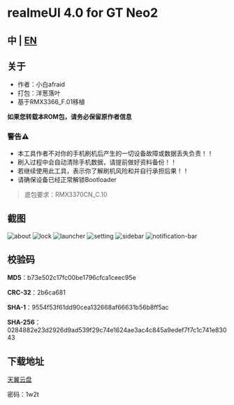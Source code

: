 # realmeUI 4.0 for GT Neo2

## 中 | [EN](EN.md)

## 关于
- 作者：小白afraid
- 打包：洋葱落叶
- 基于RMX3366_F.01移植

**如果您转载本ROM包，请务必保留原作者信息**

### 警告⚠️
- 本工具作者不对你的手机刷机后产生的一切设备故障或数据丢失负责！！
- 刷入过程中会自动清除手机数据，请提前做好资料备份！！
- 若继续使用此工具，表示你了解刷机风险和并自行承担后果！！
- 请确保设备已经正常解锁Bootloader

> 底包要求：RMX3370CN_C.10

## 截图
![about](0.jpg)
![lock](1.jpg)
![launcher](2.jpg)
![setting](3.jpg)
![sidebar](4.jpg)
![notification-bar](5.jpg)

## 校验码

**MD5**：b73e502c17fc00be1796cfca1ceec95e

**CRC-32**：2b6ca681

**SHA-1**：9554f53f61dd90cea132668af66631b56b8ff5ac

**SHA-256**：0284882e23d2926d9ad539f29c74e1624ae3ac4c845a9edef7f7c1c741e83043

## 下载地址
[天翼云盘](https://cloud.189.cn/t/7fMZziruAfAz)

密码：1w2t